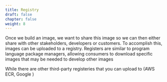 ```yaml
---
title: Registry
draft: false
chapter: false
weight: 8
---
```


Once we build an image, we want to share this image so we can then either share with other stakeholders, developers or customers. To accomplish this, images can be uploaded to a registry. Registers are similar to program language package managers, allowing consumers to download specific images that may be needed to develop other images

While there are other third-party registeries that you can upload to (AWS ECR, Google )
